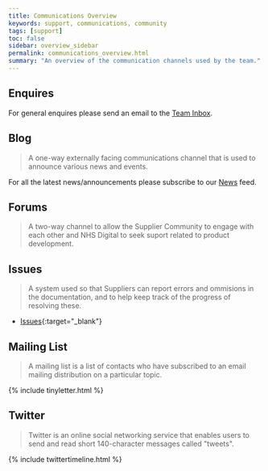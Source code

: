```yaml
---
title: Communications Overview
keywords: support, communications, community 
tags: [support]
toc: false
sidebar: overview_sidebar
permalink: communications_overview.html
summary: "An overview of the communication channels used by the team."
---
```


## Enquires

For general enquires please send an email to the [Team Inbox](mailto://dummy@nhs.net).

## Blog

> A one-way externally facing communications channel that is used to announce various news and events.

For all the latest news/announcements please subscribe to our [News](news.html) feed.

## Forums

> A two-way channel to allow the Supplier Community to engage with each other and NHS Digital to seek suport related to product development.

## Issues

> A system used so that Suppliers can report errors and ommisions in the documentation, and to help keep track of the progress of resolving these.

- [Issues](https://github.com/{{site.repository}}/issues){:target="_blank"}

## Mailing List

> A mailing list is a list of contacts who have subscribed to an email mailing distribution on a particular topic. 

{% include tinyletter.html %}

## Twitter

> Twitter is an online social networking service that enables users to send and read short 140-character messages called "tweets".

{% include twittertimeline.html %}
